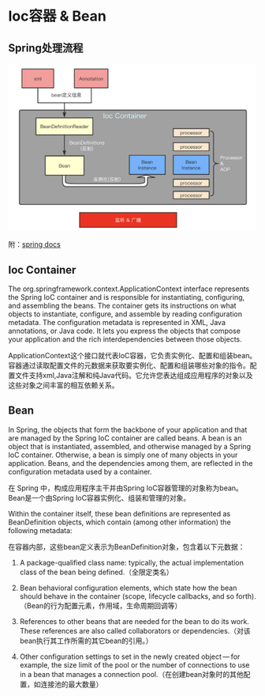 # Ioc容器 & Bean

## Spring处理流程

![](../../imgs/spring_frame.png)

附：<a href="https://docs.spring.io/spring/docs/5.1.3.RELEASE/spring-framework-reference/core.html#spring-core" target="_blank">spring docs</a>

## Ioc Container

The org.springframework.context.ApplicationContext interface represents the Spring IoC container and is responsible for instantiating, configuring, and assembling the beans. The container gets its instructions on what objects to instantiate, configure, and assemble by reading configuration metadata. The configuration metadata is represented in XML, Java annotations, or Java code. It lets you express the objects that compose your application and the rich interdependencies between those objects.

ApplicationContext这个接口就代表IoC容器，它负责实例化、配置和组装bean。容器通过读取配置文件的元数据来获取要实例化、配置和组装哪些对象的指令。配置文件支持xml,Java注解和纯Java代码。它允许您表达组成应用程序的对象以及这些对象之间丰富的相互依赖关系。

## Bean

In Spring, the objects that form the backbone of your application and that are managed
by the Spring IoC container are called beans. A bean is an object that is
instantiated, assembled, and otherwise managed by a Spring IoC container. Otherwise, a
bean is simply one of many objects in your application. Beans, and the dependencies
among them, are reflected in the configuration metadata used by a container.

在 Spring 中，构成应用程序主干并由Spring IoC容器管理的对象称为bean。Bean是一个由Spring IoC容器实例化、组装和管理的对象。

Within the container itself, these bean definitions are represented as BeanDefinition objects, which contain (among other information) the following metadata:

在容器内部，这些bean定义表示为BeanDefinition对象，包含着以下元数据：

1. A package-qualified class name: typically, the actual implementation class of the bean being defined.（全限定类名）

2. Bean behavioral configuration elements, which state how the bean should behave in the container (scope, lifecycle callbacks, and so forth).（Bean的行为配置元素，作用域，生命周期回调等）

3. References to other beans that are needed for the bean to do its work. These references are also called collaborators or dependencies.（对该bean执行其工作所需的其它bean的引用。）

4. Other configuration settings to set in the newly created object — for example, the size limit of the pool or the number of connections to use in a bean that manages a connection pool.（在创建bean对象时的其他配置，如连接池的最大数量）

